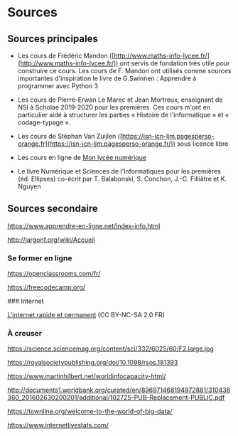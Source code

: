 # Sources 

## Sources principales

- Les cours de Frédéric Mandon ([http://www.maths-info-lycee.fr/](http://www.maths-info-lycee.fr/)) ont servis de fondation très utile pour construire ce cours. Les cours de F. Mandon ont utilisés comme sources importantes d'inspiration le livre de G.Swinnen : Apprendre à programmer avec
Python 3

- Les cours de Pierre-Erwan Le Marec et Jean Mortreux, enseignant de NSI à Scholae 2019-2020 pour les premières. Ces cours m'ont en particulier aidé à structurer les parties « Histoire de l'informatique » et « codage-typage ».

- Les cours de Stéphan Van Zuijlen ([https://isn-icn-ljm.pagesperso-orange.fr](https://isn-icn-ljm.pagesperso-orange.fr/)) sous licence libre

- Les cours en ligne de [Mon lycée numérique](http://www.monlyceenumerique.fr/index_nsi.html)

- Le livre Numérique et Sciences de l'Informatiques pour les premières (éd. Ellipses) co-écrit par T. Balabonski, S. Conchon, J.-C.
Filliâtre et K. Nguyen




## Sources secondaire



https://www.apprendre-en-ligne.net/index-info.html

http://jargonf.org/wiki/Accueil

### Se former en ligne

https://openclassrooms.com/fr/

https://freecodecamp.org/

### Internet 

[L'internet rapide et permanent](http://irp.nain-t.net/doku.php/start) (CC BY-NC-SA 2.0 FR) 


### À creuser

https://science.sciencemag.org/content/sci/332/6025/60/F2.large.jpg

https://royalsocietypublishing.org/doi/10.1098/rsos.181393

https://www.martinhilbert.net/worldinfocapacity-html/

http://documents1.worldbank.org/curated/en/896971468194972881/310436360_201602630200201/additional/102725-PUB-Replacement-PUBLIC.pdf

https://townline.org/welcome-to-the-world-of-big-data/

https://www.internetlivestats.com/
